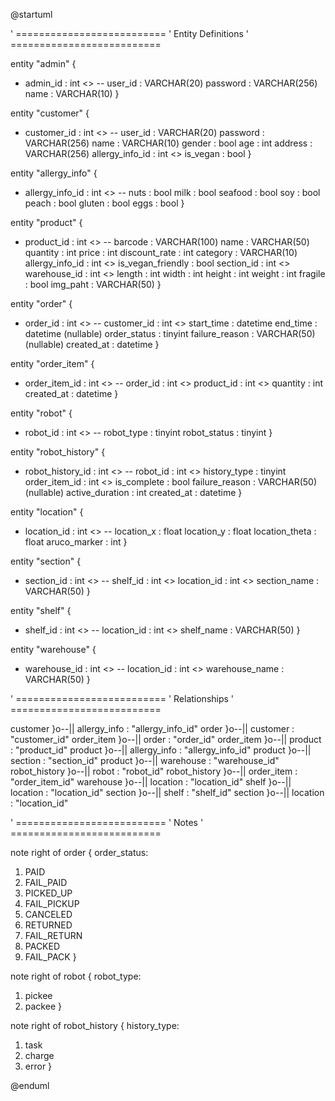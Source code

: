 @startuml

' ==========================
'  Entity Definitions
' ==========================

entity "admin" {
  * admin_id : int <<PK>>
  --
  user_id : VARCHAR(20)
  password : VARCHAR(256)
  name : VARCHAR(10)
}

entity "customer" {
  * customer_id : int <<PK>>
  --
  user_id : VARCHAR(20)
  password : VARCHAR(256)
  name : VARCHAR(10)
  gender : bool
  age : int
  address : VARCHAR(256)
  allergy_info_id : int <<FK>>
  is_vegan : bool
}

entity "allergy_info" {
  * allergy_info_id : int <<PK>>
  --
  nuts : bool
  milk : bool
  seafood : bool
  soy : bool
  peach : bool
  gluten : bool
  eggs : bool
}

entity "product" {
  * product_id : int <<PK>>
  --
  barcode : VARCHAR(100)
  name : VARCHAR(50)
  quantity : int
  price : int
  discount_rate : int
  category : VARCHAR(10)
  allergy_info_id : int <<FK>>
  is_vegan_friendly : bool
  section_id : int <<FK>>
  warehouse_id : int <<FK>>
  length : int
  width : int
  height : int
  weight : int
  fragile : bool
  img_paht : VARCHAR(50)
}

entity "order" {
  * order_id : int <<PK>>
  --
  customer_id : int <<FK>>
  start_time : datetime
  end_time : datetime (nullable)
  order_status : tinyint
  failure_reason : VARCHAR(50) (nullable)
  created_at : datetime
}

entity "order_item" {
  * order_item_id : int <<PK>>
  --
  order_id : int <<FK>>
  product_id : int <<FK>>
  quantity : int
  created_at : datetime
}

entity "robot" {
  * robot_id : int <<PK>>
  --
  robot_type : tinyint
  robot_status : tinyint
}

entity "robot_history" {
  * robot_history_id : int <<PK>>
  --
  robot_id : int <<FK>>
  history_type : tinyint
  order_item_id : int <<FK>>
  is_complete : bool
  failure_reason : VARCHAR(50) (nullable)
  active_duration : int
  created_at : datetime
}

entity "location" {
  * location_id : int <<PK>>
  --
  location_x : float
  location_y : float
  location_theta : float
  aruco_marker : int
}

entity "section" {
  * section_id : int <<PK>>
  --
  shelf_id : int <<FK>>
  location_id : int <<FK>>
  section_name : VARCHAR(50)
}

entity "shelf" {
  * shelf_id : int <<PK>>
  --
  location_id : int <<FK>>
  shelf_name : VARCHAR(50)
}

entity "warehouse" {
  * warehouse_id : int <<PK>>
  --
  location_id : int <<FK>>
  warehouse_name : VARCHAR(50)
}

' ==========================
'  Relationships
' ==========================

customer }o--|| allergy_info : "allergy_info_id"
order }o--|| customer : "customer_id"
order_item }o--|| order : "order_id"
order_item }o--|| product : "product_id"
product }o--|| allergy_info : "allergy_info_id"
product }o--|| section : "section_id"
product }o--|| warehouse : "warehouse_id"
robot_history }o--|| robot : "robot_id"
robot_history }o--|| order_item : "order_item_id"
warehouse }o--|| location : "location_id"
shelf }o--|| location : "location_id"
section }o--|| shelf : "shelf_id"
section }o--|| location : "location_id"


' ==========================
'  Notes
' ==========================

note right of order {
  order_status:
  1. PAID
  2. FAIL_PAID
  3. PICKED_UP
  4. FAIL_PICKUP
  5. CANCELED
  6. RETURNED
  7. FAIL_RETURN
  8. PACKED
  9. FAIL_PACK
}

note right of robot {
  robot_type:
  1. pickee
  2. packee
}

note right of robot_history {
  history_type:
  1. task
  3. charge
  5. error
}

@enduml